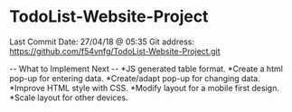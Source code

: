 # TodoList-Website-Project

Last Commit Date: 27/04/18 @ 05:35
Git address: https://github.com/f54vnfg/TodoList-Website-Project.git

-- What to Implement Next --
*JS generated table format.
*Create a html pop-up for entering data.
*Create/adapt pop-up for changing data.
*Improve HTML style with CSS.
*Modify layout for a mobile first design.
*Scale layout for other devices.
